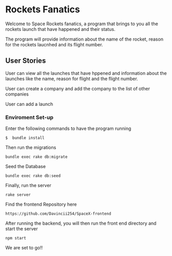 # Rockets Fanatics

Welcome to Space Rockets fanatics, a program that brings to you all the rockets launch that have happened and their status. 

The program will provide information about the name of the rocket, reason for the rockets laucnhed and its flight number.

## User Stories

User can view all the launches that have hppened and information about the launches like the name, reason for flight and the flight number.

User can create a company and add the company to the list of other companies

User can add a launch 

### Enviroment Set-up
Enter the following commands to have the program running

`$  bundle install`

Then run the migrations

`bundle exec rake db:migrate`

Seed the Database

`bundle exec rake db:seed`

Finally, run the server

`rake server`

Find the frontend Repository here

`https://github.com/Davincii254/SpaceX-frontend`

After running the backend, you will then run the front end directory and start the server

`npm start`

We are set to go!!

